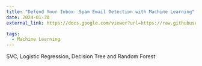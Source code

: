 ```yaml
---
title: "Defend Your Inbox: Spam Email Detection with Machine Learning"
date: 2024-01-30
external_link: https://docs.google.com/viewer?url=https://raw.githubusercontent.com/jingjuanh/jingjuanh.github.io/main/static/uploads/spam_detection.pdf

tags:
  - Machine Learning
---
```


SVC, Logistic Regression, Decision Tree and Random Forest

<!--more-->
